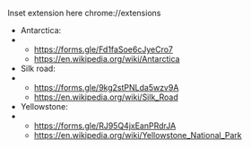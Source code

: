 Inset extension here chrome://extensions
- Antarctica:
- - https://forms.gle/Fd1faSoe6cJyeCro7
  - https://en.wikipedia.org/wiki/Antarctica
- Silk road:
- - https://forms.gle/9kg2stPNLda5wzv9A
  - https://en.wikipedia.org/wiki/Silk_Road
- Yellowstone:
- - https://forms.gle/RJ95Q4jxEanPRdrJA
  - https://en.wikipedia.org/wiki/Yellowstone_National_Park
